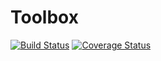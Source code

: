 # Toolbox

[![Build Status](https://travis-ci.org/phixid/toolbox.svg?branch=master)](https://travis-ci.org/phixid/toolbox)
[![Coverage Status](https://coveralls.io/repos/github/phixid/toolbox/badge.svg?branch=master)](https://coveralls.io/github/phixid/toolbox?branch=master)
